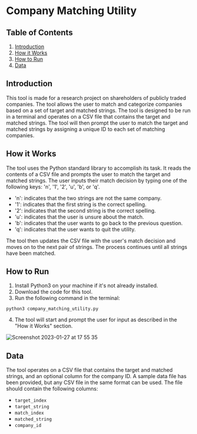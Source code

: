 # Company Matching Utility

## Table of Contents
1. [Introduction](#introduction)
2. [How it Works](#how-it-works)
3. [How to Run](#how-to-run)
4. [Data](#data)

## Introduction
This tool is made for a research project on shareholders of publicly traded companies. The tool allows the user to match and categorize companies based on a set of target and matched strings. The tool is designed to be run in a terminal and operates on a CSV file that contains the target and matched strings. The tool will then prompt the user to match the target and matched strings by assigning a unique ID to each set of matching companies.

## How it Works
The tool uses the Python standard library to accomplish its task. It reads the contents of a CSV file and prompts the user to match the target and matched strings. The user inputs their match decision by typing one of the following keys: 'n', '1', '2', 'u', 'b', or 'q'.
- 'n': indicates that the two strings are not the same company.
- '1': indicates that the first string is the correct spelling.
- '2': indicates that the second string is the correct spelling.
- 'u': indicates that the user is unsure about the match.
- 'b': indicates that the user wants to go back to the previous question.
- 'q': indicates that the user wants to quit the utility.

The tool then updates the CSV file with the user's match decision and moves on to the next pair of strings. The process continues until all strings have been matched.

## How to Run
1. Install Python3 on your machine if it's not already installed.
2. Download the code for this tool.
3. Run the following command in the terminal:

`python3 company_matching_utility.py`

4. The tool will start and prompt the user for input as described in the "How it Works" section.

![Screenshot 2023-01-27 at 17 55 35](https://user-images.githubusercontent.com/99140162/215615052-71073048-ca90-4ece-877d-c5feda964774.png)

## Data
The tool operates on a CSV file that contains the target and matched strings, and an optional column for the company ID. A sample data file has been provided, but any CSV file in the same format can be used. The file should contain the following columns:
- `target_index`
- `target_string`
- `match_index`
- `matched_string`
- `company_id`

